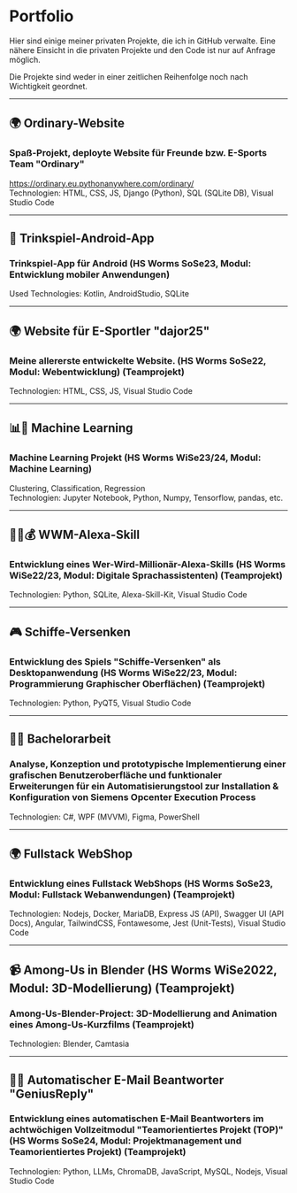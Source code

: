 # Portfolio
Hier sind einige meiner privaten Projekte, die ich in GitHub verwalte. Eine nähere Einsicht in die privaten Projekte und den Code ist nur auf Anfrage möglich.

Die Projekte sind weder in einer zeitlichen Reihenfolge noch nach Wichtigkeit geordnet.

  
---

  
## 🌍 Ordinary-Website
### Spaß-Projekt, deployte Website für Freunde bzw. E-Sports Team "Ordinary"
https://ordinary.eu.pythonanywhere.com/ordinary/  
Technologien: HTML, CSS, JS, Django (Python), SQL (SQLite DB), Visual Studio Code

  
---

  

## 🍻 Trinkspiel-Android-App
### Trinkspiel-App für Android (HS Worms SoSe23, Modul: Entwicklung mobiler Anwendungen)
Used Technologies: Kotlin, AndroidStudio, SQLite

  
---

  

## 🌍 Website für E-Sportler "dajor25"
### Meine allererste entwickelte Website. (HS Worms SoSe22, Modul: Webentwicklung) (Teamprojekt)
Technologien: HTML, CSS, JS, Visual Studio Code

  
---

  

## 📊🤖 Machine Learning
### Machine Learning Projekt (HS Worms WiSe23/24, Modul: Machine Learning)
Clustering, Classification, Regression  
Technologien: Jupyter Notebook, Python, Numpy, Tensorflow, pandas, etc.

  
---

  

## 🤖🎤💰 WWM-Alexa-Skill
### Entwicklung eines Wer-Wird-Millionär-Alexa-Skills (HS Worms WiSe22/23, Modul: Digitale Sprachassistenten) (Teamprojekt)
Technologien: Python, SQLite, Alexa-Skill-Kit, Visual Studio Code

  
---

  

## 🎮 Schiffe-Versenken 
### Entwicklung des Spiels "Schiffe-Versenken" als Desktopanwendung (HS Worms WiSe22/23, Modul: Programmierung Graphischer Oberflächen) (Teamprojekt)
Technologien: Python, PyQT5, Visual Studio Code

  
---

  

## ✍🏻 Bachelorarbeit  
### Analyse, Konzeption und prototypische Implementierung einer grafischen Benutzeroberfläche und funktionaler Erweiterungen für ein Automatisierungstool zur Installation & Konfiguration von Siemens Opcenter Execution Process
Technologien: C#, WPF (MVVM), Figma, PowerShell

  
---

  

## 🌍 Fullstack WebShop
### Entwicklung eines Fullstack WebShops (HS Worms SoSe23, Modul: Fullstack Webanwendungen) (Teamprojekt)
Technologien: Nodejs, Docker, MariaDB, Express JS (API), Swagger UI (API Docs), Angular, TailwindCSS, Fontawesome, Jest (Unit-Tests), Visual Studio Code

  
---

  

## 📹 Among-Us in Blender (HS Worms WiSe2022, Modul: 3D-Modellierung) (Teamprojekt)
### Among-Us-Blender-Project: 3D-Modellierung and Animation eines Among-Us-Kurzfilms (Teamprojekt)
Technologien: Blender, Camtasia

  
---

  

## 🤖📧 Automatischer E-Mail Beantworter "GeniusReply"
### Entwicklung eines automatischen E-Mail Beantworters im achtwöchigen Vollzeitmodul "Teamorientiertes Projekt (TOP)" (HS Worms SoSe24, Modul: Projektmanagement und Teamorientiertes Projekt) (Teamprojekt)
Technologien: Python, LLMs, ChromaDB, JavaScript, MySQL, Nodejs, Visual Studio Code

